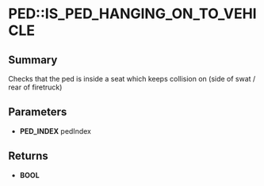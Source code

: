 # PED::IS_PED_HANGING_ON_TO_VEHICLE

## Summary
Checks that the ped is inside a seat which keeps collision on (side of swat / rear of firetruck)

## Parameters
* **PED_INDEX** pedIndex

## Returns
* **BOOL**